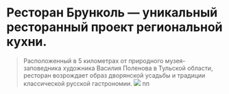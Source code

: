 # Ресторан Брунколь — уникальный ресторанный проект региональной кухни.
 >Расположенный в 5 километрах от природного музея-заповедника художника Василия Поленова в Тульской области, ресторан возрождает образ дворянской усадьбы и традиции классической русской гастрономии.	
[![](http://adwizer.ru/design/menu/el/skazka2.jpg)](//http://adwizer.ru/design/menu/el/skazka2.jpg)
пп
